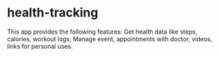 # health-tracking
This app provides the following features: Get health data like steps, calories, workout logs; Manage event, appointments with doctor, videos, links for personal uses.
